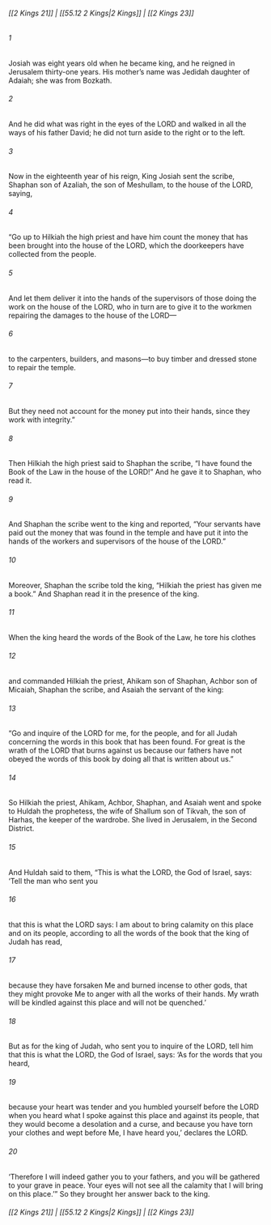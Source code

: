 
###### [[2 Kings 21]] | [[55.12 2 Kings|2 Kings]] | [[2 Kings 23]]

###### 1
Josiah was eight years old when he became king, and he reigned in Jerusalem thirty-one years. His mother’s name was Jedidah daughter of Adaiah; she was from Bozkath.
###### 2
And he did what was right in the eyes of the LORD and walked in all the ways of his father David; he did not turn aside to the right or to the left.
###### 3
Now in the eighteenth year of his reign, King Josiah sent the scribe, Shaphan son of Azaliah, the son of Meshullam, to the house of the LORD, saying,
###### 4
“Go up to Hilkiah the high priest and have him count the money that has been brought into the house of the LORD, which the doorkeepers have collected from the people.
###### 5
And let them deliver it into the hands of the supervisors of those doing the work on the house of the LORD, who in turn are to give it to the workmen repairing the damages to the house of the LORD—
###### 6
to the carpenters, builders, and masons—to buy timber and dressed stone to repair the temple.
###### 7
But they need not account for the money put into their hands, since they work with integrity.”
###### 8
Then Hilkiah the high priest said to Shaphan the scribe, “I have found the Book of the Law in the house of the LORD!” And he gave it to Shaphan, who read it.
###### 9
And Shaphan the scribe went to the king and reported, “Your servants have paid out the money that was found in the temple and have put it into the hands of the workers and supervisors of the house of the LORD.”
###### 10
Moreover, Shaphan the scribe told the king, “Hilkiah the priest has given me a book.” And Shaphan read it in the presence of the king.
###### 11
When the king heard the words of the Book of the Law, he tore his clothes
###### 12
and commanded Hilkiah the priest, Ahikam son of Shaphan, Achbor son of Micaiah, Shaphan the scribe, and Asaiah the servant of the king:
###### 13
“Go and inquire of the LORD for me, for the people, and for all Judah concerning the words in this book that has been found. For great is the wrath of the LORD that burns against us because our fathers have not obeyed the words of this book by doing all that is written about us.”
###### 14
So Hilkiah the priest, Ahikam, Achbor, Shaphan, and Asaiah went and spoke to Huldah the prophetess, the wife of Shallum son of Tikvah, the son of Harhas, the keeper of the wardrobe. She lived in Jerusalem, in the Second District.
###### 15
And Huldah said to them, “This is what the LORD, the God of Israel, says: ‘Tell the man who sent you
###### 16
that this is what the LORD says: I am about to bring calamity on this place and on its people, according to all the words of the book that the king of Judah has read,
###### 17
because they have forsaken Me and burned incense to other gods, that they might provoke Me to anger with all the works of their hands. My wrath will be kindled against this place and will not be quenched.’
###### 18
But as for the king of Judah, who sent you to inquire of the LORD, tell him that this is what the LORD, the God of Israel, says: ‘As for the words that you heard,
###### 19
because your heart was tender and you humbled yourself before the LORD when you heard what I spoke against this place and against its people, that they would become a desolation and a curse, and because you have torn your clothes and wept before Me, I have heard you,’ declares the LORD.
###### 20
‘Therefore I will indeed gather you to your fathers, and you will be gathered to your grave in peace. Your eyes will not see all the calamity that I will bring on this place.’” So they brought her answer back to the king.

###### [[2 Kings 21]] | [[55.12 2 Kings|2 Kings]] | [[2 Kings 23]]
